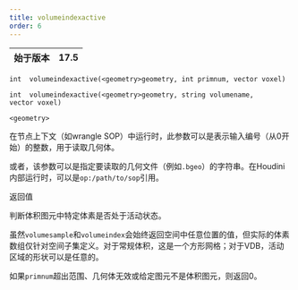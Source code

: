 ```yaml
---
title: volumeindexactive
order: 6
---
```

| 始于版本 | 17.5 |
| --- | --- |

`int  volumeindexactive(<geometry>geometry, int primnum, vector voxel)`

`int  volumeindexactive(<geometry>geometry, string volumename, vector voxel)`

`<geometry>`

在节点上下文（如wrangle SOP）中运行时，此参数可以是表示输入编号（从0开始）的整数，用于读取几何体。

或者，该参数可以是指定要读取的几何文件（例如`.bgeo`）的字符串。在Houdini内部运行时，可以是`op:/path/to/sop`引用。

返回值

判断体积图元中特定体素是否处于活动状态。

虽然`volumesample`和`volumeindex`会始终返回空间中任意位置的值，但实际的体素数组仅针对空间子集定义。对于常规体积，这是一个方形网格；对于VDB，活动区域的形状可以是任意的。

如果`primnum`超出范围、几何体无效或给定图元不是体积图元，则返回0。